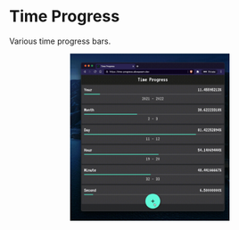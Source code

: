 # Time Progress

Various time progress bars.

<p align="center">
  <img src="docs/images/hero.gif" height="300">
</p>
